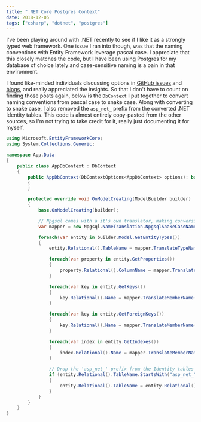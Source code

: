 ```yaml
---
title: ".NET Core Postgres Context"
date: 2018-12-05
tags: ["csharp", "dotnet", "postgres"]
---
```


I've been playing around with .NET recently to see if I like it as a strongly typed web framework. One issue I ran into
though, was that the naming conventions with Entity Framework leverage pascal case. I appreciate that this closely
matches the code, but I have been using Postgres for my database of choice lately and case-sensitive naming is a pain
in that environment.

I found like-minded individuals discussing options in [GitHub issues](https://github.com/aspnet/EntityFrameworkCore/issues/5159#issuecomment-376112332)
and [blogs](https://andrewlock.net/customising-asp-net-core-identity-ef-core-naming-conventions-for-postgresql/),
and really appreciated the insights. So that I don't have to count on finding those posts again, below is the `DbContext`
I put together to convert naming conventions from pascal case to snake case. Along with converting to snake case, I
also removed the `asp_net_` prefix from the converted .NET Identity tables. This code is almost entirely copy-pasted from the
other sources, so I'm not trying to take credit for it, really just documenting it for myself.

```cs
using Microsoft.EntityFrameworkCore;
using System.Collections.Generic;

namespace App.Data
{
    public class AppDbContext : DbContext
    {
        public AppDbContext(DbContextOptions<AppDbContext> options): base(options)
        {
        }

        protected override void OnModelCreating(ModelBuilder builder)
        {
            base.OnModelCreating(builder);

            // Npgsql comes with a it's own translator, making conversion easy
            var mapper = new Npgsql.NameTranslation.NpgsqlSnakeCaseNameTranslator();

            foreach(var entity in builder.Model.GetEntityTypes())
            {
                entity.Relational().TableName = mapper.TranslateTypeName(entity.Relational().TableName);

                foreach(var property in entity.GetProperties())
                {
                    property.Relational().ColumnName = mapper.TranslateMemberName(property.Name);
                }

                foreach(var key in entity.GetKeys())
                {
                    key.Relational().Name = mapper.TranslateMemberName(key.Relational().Name);
                }

                foreach(var key in entity.GetForeignKeys())
                {
                    key.Relational().Name = mapper.TranslateMemberName(key.Relational().Name);
                }

                foreach(var index in entity.GetIndexes())
                {
                    index.Relational().Name = mapper.TranslateMemberName(index.Relational().Name);
                }

                // Drop the 'asp_net_' prefix from the Identity tables
                if (entity.Relational().TableName.StartsWith("asp_net_"))
                {
                    entity.Relational().TableName = entity.Relational().TableName.Replace("asp_net_", string.Empty);
                }
            }
        }
    }
}
```
